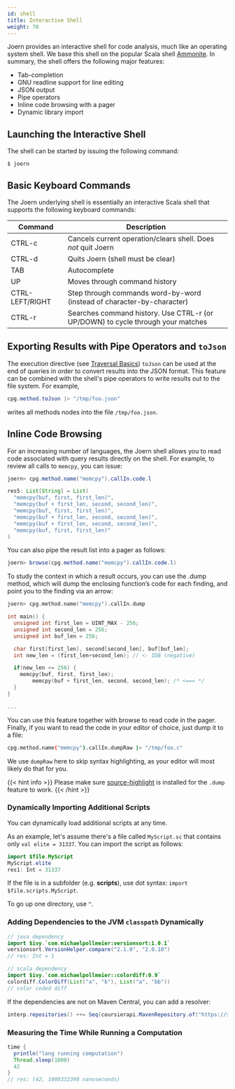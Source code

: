 ```yaml
---
id: shell
title: Interactive Shell
weight: 70
---
```


Joern provides an interactive shell for code analysis, much like an
operating system shell. We base this shell on the popular Scala shell
[Ammonite](https://ammonite.io/#Features). In summary, the shell offers
the following major features:

* Tab-completion
* GNU readline support for line editing
* JSON output
* Pipe operators
* Inline code browsing with a pager
* Dynamic library import


## Launching the Interactive Shell

The shell can be started by issuing the following command:

```shell
$ joern
```

## Basic Keyboard Commands

The Joern underlying shell is essentially an interactive Scala shell that supports the following keyboard commands:

| **Command** | **Description** |
| - | - |
| CTRL-c | Cancels current operation/clears shell. Does *not* quit Joern |
| CTRL-d | Quits Joern (shell must be clear) |
| TAB | Autocomplete |
| UP | Moves through command history |
| CTRL-LEFT/RIGHT | Step through commands word-by-word (instead of character-by-character) |
| CTRL-r | Searches command history. Use CTRL-r (or UP/DOWN) to cycle through your matches |

## Exporting Results with Pipe Operators and `toJson`

The execution directive (see [Traversal
Basics](/traversal-basics)) `toJson` can be used at the end of
queries in order to convert results into the JSON format. This feature can
be combined with the shell's pipe operators to write results out to
the file system. For example,

```java
cpg.method.toJson |> "/tmp/foo.json"
```

writes all methods nodes into the file `/tmp/foo.json`.


## Inline Code Browsing

For an increasing number of languages, the Joern shell allows you to
read code associated with query results directly on the shell. For
example, to review all calls to `memcpy`, you can issue:

```java
joern> cpg.method.name("memcpy").callIn.code.l

res5: List[String] = List(
  "memcpy(buf, first, first_len)",
  "memcpy(buf + first_len, second, second_len)",
  "memcpy(buf, first, first_len)",
  "memcpy(buf + first_len, second, second_len)",
  "memcpy(buf + first_len, second, second_len)",
  "memcpy(buf, first, first_len)"
)
```

You can also pipe the result list into a pager as follows:

```java
joern> browse(cpg.method.name("memcpy").callIn.code.l)
```


To study the context in which a result occurs, you can use the .dump
method, which will dump the enclosing function’s code for each
finding, and point you to the finding via an arrow:

```c
joern> cpg.method.name("memcpy").callIn.dump

int main() {
  unsigned int first_len = UINT_MAX - 256;
  unsigned int second_len = 256;
  unsigned int buf_len = 256;

  char first[first_len], second[second_len], buf[buf_len];
  int new_len = (first_len+second_len); // <- IDB (negative)

  if(new_len <= 256) {
	memcpy(buf, first, first_len);
        memcpy(buf + first_len, second, second_len); /* <=== */
  }
}

...
```
You can use this feature together with browse to read code in the
pager. Finally, if you want to read the code in your editor of choice,
just dump it to a file:

```bash
cpg.method.name("memcpy").callIn.dumpRaw |> "/tmp/foo.c"
```

We use `dumpRaw` here to skip syntax highlighting, as your editor will
most likely do that for you.

{{< hint info >}}
Please make sure
[source-highlight](https://www.gnu.org/software/src-highlite/) is
installed for the `.dump` feature to work.
{{< /hint >}}

### Dynamically Importing Additional Scripts

You can dynamically load additional scripts at any time.

As an example, let's assume there's a file called `MyScript.sc` that contains only `val elite = 31337`. You can import the script as follows:

```java
import $file.MyScript
MyScript.elite
res1: Int = 31337
```

If the file is in a subfolder (e.g. **scripts**), use dot syntax: `import $file.scripts.MyScript`.

To go up one directory, use `^`.

### Adding Dependencies to the JVM `classpath` Dynamically

```java
// java dependency
import $ivy.`com.michaelpollmeier:versionsort:1.0.1`
versionsort.VersionHelper.compare("2.1.0", "2.0.10")
// res: Int = 1

// scala dependency
import $ivy.`com.michaelpollmeier::colordiff:0.9`
colordiff.ColorDiff(List("a", "b"), List("a", "bb"))
// color coded diff
```

If the dependencies are not on Maven Central, you can add a resolver:

```java
interp.repositories() ++= Seq(coursierapi.MavenRepository.of("https://shiftleft.jfrog.io/shiftleft/libs-snapshot-local"))
```

### Measuring the Time While Running a Computation

```java
time { 
  println("long running computation")
  Thread.sleep(1000)
  42
}
// res: (42, 1000332390 nanoseconds)
```
